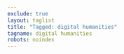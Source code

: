```yaml
---
exclude: true
layout: taglist
title: "Tagged: digital humanities"
tagname: digital humanities
robots: noindex
---
```

